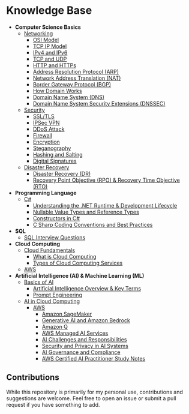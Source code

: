 # Knowledge Base

- **Computer Science Basics**
  - [Networking](./Computer-Science-Basics/Networking)
    - [OSI Model](./Computer-Science-Basics/Networking/OSI-Model.md)
    - [TCP IP Model](./Computer-Science-Basics/Networking/TCP-IP-Model.md)
    - [IPv4 and IPv6](./Computer-Science-Basics/Networking/IPv4-IPv6.md)
    - [TCP and UDP](./Computer-Science-Basics/Networking/TCP-UDP.md)
    - [HTTP and HTTPs](./Computer-Science-Basics/Networking/HTTP-HTTPs.md)
    - [Address Resolution Protocol (ARP)](./Computer-Science-Basics/Networking/ARP-Address-Resolution-Protocol.md)
    - [Network Address Translation (NAT)](./Computer-Science-Basics/Networking/NAT-Network-Address-Translation.md)
    - [Border Gateway Protocol (BGP)](./Computer-Science-Basics/Networking/BGP-Border-Gateway-Protocol.md)
    - [How Domain Works](./Computer-Science-Basics/Networking/How-Domain-Works.md)
    - [Domain Name System (DNS)](./Computer-Science-Basics/Networking/DNS-Domain-Name-System.md)
    - [Domain Name System Security Extensions (DNSSEC)](./Computer-Science-Basics/Networking/DNSSEC-Domain-Name-System-Security-Extensions.md)
  - [Security](./Computer-Science-Basics/Security)
    - [SSL/TLS](./Computer-Science-Basics/Security/SSL-TLS.md)
    - [IPSec VPN](./Computer-Science-Basics/Security/IPSec-VPN.md)
    - [DDoS Attack](./Computer-Science-Basics/Security/DDoS-Attack.md)
    - [Firewall](./Computer-Science-Basics/Security/Firewall.md)
    - [Encryption](./Computer-Science-Basics/Security/Encryption.md)
    - [Steganography](./Computer-Science-Basics/Security/Steganography.md)
    - [Hashing and Salting](./Computer-Science-Basics/Security/Hashing-Salting.md)
    - [Digital Signatures](./Computer-Science-Basics/Security/Digital-Signatures.md)
  - [Disaster Recovery](./Computer-Science-Basics/Disaster-Recovery)
    - [Disaster Recovery (DR)](./Computer-Science-Basics/Disaster-Recovery/Disaster-Recovery-Overview.md)
    - [Recovery Point Objective (RPO) & Recovery Time Objective (RTO)](./Computer-Science-Basics/Disaster-Recovery/RPO-RTO.md)
- **Programming Language**
  - [C#](./Programming-Language/C%23)
    - [Understanding the .NET Runtime & Development Lifecycle](./Programming-Language/C%23/Understanding-Dot-NET-Runtime-Development-Lifecycle.md)
    - [Nullable Value Types and Reference Types](./Programming-Language/C%23/Nullable-Value-Types-and-Nullable-Reference-Types.md)
    - [Constructors in C#](./Programming-Language/C%23/Constructors.md)
    - [C Sharp Coding Conventions and Best Practices](./Programming-Language/C%23/C-Sharp-Coding-Conventions-and-Best-Practices.md)
- **SQL**
  - [SQL Interview Questions](./SQL/Interview-Questions.md)
- **Cloud Computing**
  - [Cloud Fundamentals](./Cloud-Computing/Cloud-Fundamentals)
    - [What is Cloud Computing](./Cloud-Computing/Cloud-Fundamentals/What-is-Cloud-Computing.md)
    - [Types of Cloud Computing Services](./Cloud-Computing/Cloud-Fundamentals/Types-of-Cloud-Computing-Services.md)
  - [AWS](./Cloud-Computing/AWS)
- **Artificial Intelligence (AI) & Machine Learning (ML)**
  - [Basics of AI](./Artificial-Intelligence-(AI)/Basics-of-AI)
    - [Artificial Intelligence Overview & Key Terms](./Artificial-Intelligence-(AI)/Basics-of-AI/Artificial-Intelligence-Overview-and-Key-Terms.md)
    - [Prompt Engineering](./Artificial-Intelligence-(AI)/Basics-of-AI/Prompt-Engineering.md)
  - [AI in Cloud Computing](./Artificial-Intelligence-(AI)/AI-in-Cloud-Computing)
    - [AWS](./Artificial-Intelligence-(AI)/AI-in-Cloud-Computing/AWS)
      - [Amazon SageMaker](./Artificial-Intelligence-(AI)/AI-in-Cloud-Computing/AWS/Amazon-SageMaker.md)
      - [Generative AI and Amazon Bedrock](./Artificial-Intelligence-(AI)/AI-in-Cloud-Computing/AWS/Generative-AI-and-Amazon-Bedrock.md)
      - [Amazon Q](./Artificial-Intelligence-(AI)/AI-in-Cloud-Computing/AWS/Amazon-Q.md)
      - [AWS Managed AI Services](./Artificial-Intelligence-(AI)/AI-in-Cloud-Computing/AWS/AWS-Managed-AI-Services.md)
      - [AI Challenges and Responsibilities](./Artificial-Intelligence-(AI)/AI-in-Cloud-Computing/AWS/AI-Challenges-and-Responsibilities.md)
      - [Security and Privacy in AI Systems](./Artificial-Intelligence-(AI)/AI-in-Cloud-Computing/AWS/Security-and-Privacy-in-AI-Systems.md)
      - [AI Governance and Compliance](./Artificial-Intelligence-(AI)/AI-in-Cloud-Computing/AWS/Governance-and-Compliance.md)
      - [AWS Certified AI Practitioner Study Notes](./Artificial-Intelligence-(AI)/AI-in-Cloud-Computing/AWS/AWS-Certified-AI-Practitioner-Study-Notes.md)

## Contributions

While this repository is primarily for my personal use, contributions and suggestions are welcome. Feel free to open an issue or submit a pull request if you have something to add.
